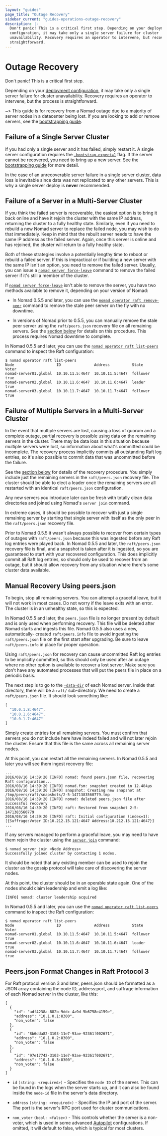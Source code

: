 ```yaml
---
layout: "guides"
page_title: "Outage Recovery"
sidebar_current: "guides-operations-outage-recovery"
description: |-
  Don't panic! This is a critical first step. Depending on your deployment
  configuration, it may take only a single server failure for cluster
  unavailability. Recovery requires an operator to intervene, but recovery is
  straightforward.
---
```


# Outage Recovery

Don't panic! This is a critical first step.

Depending on your
[deployment configuration](/docs/internals/consensus.html#deployment_table), it
may take only a single server failure for cluster unavailability. Recovery
requires an operator to intervene, but the process is straightforward.

~> This guide is for recovery from a Nomad outage due to a majority of server
nodes in a datacenter being lost. If you are looking to add or remove servers,
see the [bootstrapping guide](/guides/operations/cluster/bootstrapping.html).

## Failure of a Single Server Cluster

If you had only a single server and it has failed, simply restart it. A
single server configuration requires the
[`-bootstrap-expect=1`](/docs/configuration/server.html#bootstrap_expect)
flag. If the server cannot be recovered, you need to bring up a new
server. See the [bootstrapping guide](/guides/operations/cluster/bootstrapping.html)
for more detail.

In the case of an unrecoverable server failure in a single server cluster, data
loss is inevitable since data was not replicated to any other servers. This is
why a single server deploy is **never** recommended.

## Failure of a Server in a Multi-Server Cluster

If you think the failed server is recoverable, the easiest option is to bring
it back online and have it rejoin the cluster with the same IP address, returning
the cluster to a fully healthy state. Similarly, even if you need to rebuild a
new Nomad server to replace the failed node, you may wish to do that immediately.
Keep in mind that the rebuilt server needs to have the same IP address as the failed
server. Again, once this server is online and has rejoined, the cluster will return
to a fully healthy state.

Both of these strategies involve a potentially lengthy time to reboot or rebuild
a failed server. If this is impractical or if building a new server with the same
IP isn't an option, you need to remove the failed server. Usually, you can issue
a [`nomad server force-leave`](/docs/commands/server/force-leave.html) command
to remove the failed server if it's still a member of the cluster.

If [`nomad server force-leave`](/docs/commands/server/force-leave.html) isn't
able to remove the server, you have two methods available to remove it,
depending on your version of Nomad:

* In Nomad 0.5.5 and later, you can use the [`nomad operator raft
  remove-peer`](/docs/commands/operator/raft-remove-peer.html) command to remove
  the stale peer server on the fly with no downtime.

* In versions of Nomad prior to 0.5.5, you can manually remove the stale peer
  server using the `raft/peers.json` recovery file on all remaining servers. See
  the [section below](#manual-recovery-using-peers-json) for details on this
  procedure. This process requires Nomad downtime to complete.

In Nomad 0.5.5 and later, you can use the [`nomad operator raft
list-peers`](/docs/commands/operator/raft-list-peers.html) command to inspect
the Raft configuration:

```
$ nomad operator raft list-peers
Node                   ID               Address          State     Voter
nomad-server01.global  10.10.11.5:4647  10.10.11.5:4647  follower  true
nomad-server02.global  10.10.11.6:4647  10.10.11.6:4647  leader    true
nomad-server03.global  10.10.11.7:4647  10.10.11.7:4647  follower  true
```

## Failure of Multiple Servers in a Multi-Server Cluster

In the event that multiple servers are lost, causing a loss of quorum and a
complete outage, partial recovery is possible using data on the remaining
servers in the cluster. There may be data loss in this situation because multiple
servers were lost, so information about what's committed could be incomplete.
The recovery process implicitly commits all outstanding Raft log entries, so
it's also possible to commit data that was uncommitted before the failure.

See the [section below](#manual-recovery-using-peers-json) for details of the
recovery procedure. You simply include just the remaining servers in the
`raft/peers.json` recovery file.  The cluster should be able to elect a leader
once the remaining servers are all restarted with an identical `raft/peers.json`
configuration.

Any new servers you introduce later can be fresh with totally clean data directories
and joined using Nomad's `server join` command.

In extreme cases, it should be possible to recover with just a single remaining
server by starting that single server with itself as the only peer in the
`raft/peers.json` recovery file.

Prior to Nomad 0.5.5 it wasn't always possible to recover from certain
types of outages with `raft/peers.json` because this was ingested before any Raft
log entries were played back. In Nomad 0.5.5 and later, the `raft/peers.json`
recovery file is final, and a snapshot is taken after it is ingested, so you are
guaranteed to start with your recovered configuration. This does implicitly commit
all Raft log entries, so should only be used to recover from an outage, but it
should allow recovery from any situation where there's some cluster data available.

## Manual Recovery Using peers.json

To begin, stop all remaining servers. You can attempt a graceful leave,
but it will not work in most cases. Do not worry if the leave exits with an
error. The cluster is in an unhealthy state, so this is expected.

In Nomad 0.5.5 and later, the `peers.json` file is no longer present
by default and is only used when performing recovery. This file will be deleted
after Nomad starts and ingests this file. Nomad 0.5.5 also uses a new, automatically-
created `raft/peers.info` file to avoid ingesting the `raft/peers.json` file on the
first start after upgrading. Be sure to leave `raft/peers.info` in place for proper
operation.

Using `raft/peers.json` for recovery can cause uncommitted Raft log entries to be
implicitly committed, so this should only be used after an outage where no
other option is available to recover a lost server. Make sure you don't have
any automated processes that will put the peers file in place on a
periodic basis.

The next step is to go to the
[`-data-dir`](/docs/configuration/index.html#data_dir) of each Nomad
server. Inside that directory, there will be a `raft/` sub-directory. We need to
create a `raft/peers.json` file. It should look something like:

```javascript
[
  "10.0.1.8:4647",
  "10.0.1.6:4647",
  "10.0.1.7:4647"
]
```

Simply create entries for all remaining servers. You must confirm
that servers you do not include here have indeed failed and will not later
rejoin the cluster. Ensure that this file is the same across all remaining
server nodes.

At this point, you can restart all the remaining servers. In Nomad 0.5.5 and
later you will see them ingest recovery file:

```text
...
2016/08/16 14:39:20 [INFO] nomad: found peers.json file, recovering Raft configuration...
2016/08/16 14:39:20 [INFO] nomad.fsm: snapshot created in 12.484µs
2016/08/16 14:39:20 [INFO] snapshot: Creating new snapshot at /tmp/peers/raft/snapshots/2-5-1471383560779.tmp
2016/08/16 14:39:20 [INFO] nomad: deleted peers.json file after successful recovery
2016/08/16 14:39:20 [INFO] raft: Restored from snapshot 2-5-1471383560779
2016/08/16 14:39:20 [INFO] raft: Initial configuration (index=1): [{Suffrage:Voter ID:10.212.15.121:4647 Address:10.212.15.121:4647}]
...
```

If any servers managed to perform a graceful leave, you may need to have them
rejoin the cluster using the [`server join`](/docs/commands/server/join.html) command:

```text
$ nomad server join <Node Address>
Successfully joined cluster by contacting 1 nodes.
```

It should be noted that any existing member can be used to rejoin the cluster
as the gossip protocol will take care of discovering the server nodes.

At this point, the cluster should be in an operable state again. One of the
nodes should claim leadership and emit a log like:

```text
[INFO] nomad: cluster leadership acquired
```

In Nomad 0.5.5 and later, you can use the [`nomad operator raft
list-peers`](/docs/commands/operator/raft-list-peers.html) command to inspect
the Raft configuration:

```
$ nomad operator raft list-peers
Node                   ID               Address          State     Voter
nomad-server01.global  10.10.11.5:4647  10.10.11.5:4647  follower  true
nomad-server02.global  10.10.11.6:4647  10.10.11.6:4647  leader    true
nomad-server03.global  10.10.11.7:4647  10.10.11.7:4647  follower  true
```

## Peers.json Format Changes in Raft Protocol 3
For Raft protocol version 3 and later, peers.json should be formatted as a JSON
array containing the node ID, address:port, and suffrage information of each
Nomad server in the cluster, like this:

```
[
  {
    "id": "adf4238a-882b-9ddc-4a9d-5b6758e4159e",
    "address": "10.1.0.1:8300",
    "non_voter": false
  },
  {
    "id": "8b6dda82-3103-11e7-93ae-92361f002671",
    "address": "10.1.0.2:8300",
    "non_voter": false
  },
  {
    "id": "97e17742-3103-11e7-93ae-92361f002671",
    "address": "10.1.0.3:8300",
    "non_voter": false
  }
]
```

- `id` `(string: <required>)` - Specifies the `node ID`
  of the server. This can be found in the logs when the server starts up,
  and it can also be found inside the `node-id` file in the server's data directory.

- `address` `(string: <required>)` - Specifies the IP and port of the server. The port is the
  server's RPC port used for cluster communications.

- `non_voter` `(bool: <false>)` - This controls whether the server is a non-voter, which is used
  in some advanced [Autopilot](/guides/operations/autopilot.html) configurations. If omitted, it will
  default to false, which is typical for most clusters.
